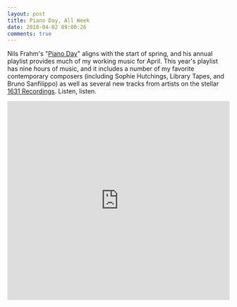 ```yaml
---
layout: post
title: Piano Day, All Week
date: 2018-04-02 09:00:26
comments: true
---
```

Nils Frahm's "[Piano Day](http://www.pianoday.org)" aligns with the start of spring, and his annual playlist provides much of my working music for April. This year's playlist has nine hours of music, and it includes a number of my favorite contemporary composers (including Sophie Hutchings, Library Tapes, and Bruno Sanfilippo) as well as several new tracks from artists on the stellar [1631 Recordings](https://1631recordings.bandcamp.com). Listen, listen.

<iframe width="100%" height="450" scrolling="no" frameborder="no"  src="https://w.soundcloud.com/player/?url=https%3A//api.soundcloud.com/playlists/484741938&color=%23ff5500&auto_play=false&hide_related=false&show_comments=true&show_user=true&show_reposts=false&show_teaser=true&visual=true"></iframe>
